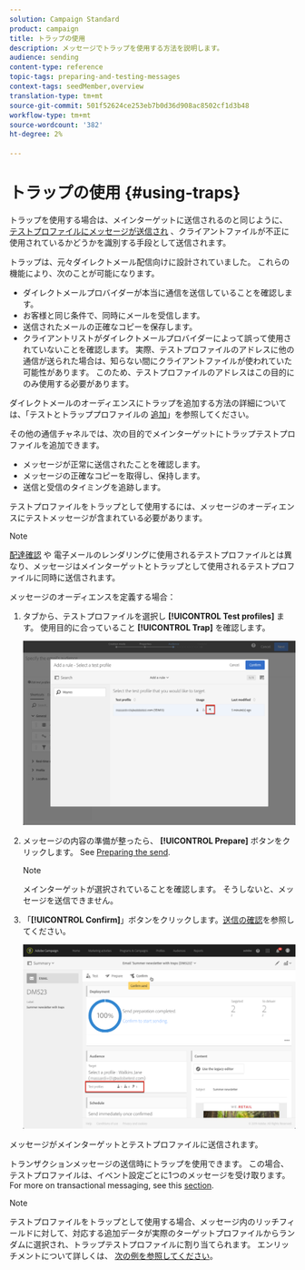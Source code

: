```yaml
---
solution: Campaign Standard
product: campaign
title: トラップの使用
description: メッセージでトラップを使用する方法を説明します。
audience: sending
content-type: reference
topic-tags: preparing-and-testing-messages
context-tags: seedMember,overview
translation-type: tm+mt
source-git-commit: 501f52624ce253eb7b0d36d908ac8502cf1d3b48
workflow-type: tm+mt
source-wordcount: '382'
ht-degree: 2%

---
```



# トラップの使用 {#using-traps}

トラップを使用する場合は、メインターゲットに送信されるのと同じように、 [テストプロファイルにメッセージが送信され](../../audiences/using/managing-test-profiles.md) 、クライアントファイルが不正に使用されているかどうかを識別する手段として送信されます。

トラップは、元々ダイレクトメール配信向けに設計されていました。 これらの機能により、次のことが可能になります。

* ダイレクトメールプロバイダーが本当に通信を送信していることを確認します。
* お客様と同じ条件で、同時にメールを受信します。
* 送信されたメールの正確なコピーを保存します。
* クライアントリストがダイレクトメールプロバイダーによって誤って使用されていないことを確認します。 実際、テストプロファイルのアドレスに他の通信が送られた場合は、知らない間にクライアントファイルが使われていた可能性があります。 このため、テストプロファイルのアドレスはこの目的にのみ使用する必要があります。

ダイレクトメールのオーディエンスにトラップを追加する方法の詳細については、「テストとトラッププロファイルの [追加](../../channels/using/defining-the-direct-mail-audience.md#adding-test-and-trap-profiles)」を参照してください。

その他の通信チャネルでは、次の目的でメインターゲットにトラップテストプロファイルを追加できます。

* メッセージが正常に送信されたことを確認します。
* メッセージの正確なコピーを取得し、保持します。
* 送信と受信のタイミングを追跡します。

テストプロファイルをトラップとして使用するには、メッセージのオーディエンスにテストメッセージが含まれている必要があります。

>[!NOTE]
>
>[配達確認](../../sending/using/sending-proofs.md) や [](../../sending/using/email-rendering.md)電子メールのレンダリングに使用されるテストプロファイルとは異なり、メッセージはメインターゲットとトラップとして使用されるテストプロファイルに同時に送信されます。

メッセージのオーディエンスを定義する場合：

1. タブから、テストプロファイルを選択し **[!UICONTROL Test profiles]** ます。 使用目的に合っていること **[!UICONTROL Trap]** を確認します。

   ![](assets/trap_select.png)

1. メッセージの内容の準備が整ったら、 **[!UICONTROL Prepare]** ボタンをクリックします。 See [Preparing the send](../../sending/using/preparing-the-send.md).
   >[!NOTE]
   >
   >メインターゲットが選択されていることを確認します。 そうしないと、メッセージを送信できません。

1. 「**[!UICONTROL Confirm]**」ボタンをクリックします。[送信の確認](../../sending/using/confirming-the-send.md)を参照してください。

   ![](assets/trap_confirm.png)

メッセージがメインターゲットとテストプロファイルに送信されます。

トランザクションメッセージの送信時にトラップを使用できます。 この場合、テストプロファイルは、イベント設定ごとに1つのメッセージを受け取ります。 For more on transactional messaging, see this [section](../../channels/using/getting-started-with-transactional-msg.md).

>[!NOTE]
>
>テストプロファイルをトラップとして使用する場合、メッセージ内のリッチフィールドに対して、対応する追加データが実際のターゲットプロファイルからランダムに選択され、トラップテストプロファイルに割り当てられます。 エンリッチメントについて詳しくは、 [次の例を参照してください](../../automating/using/enriching-profile-data-file.md)。
